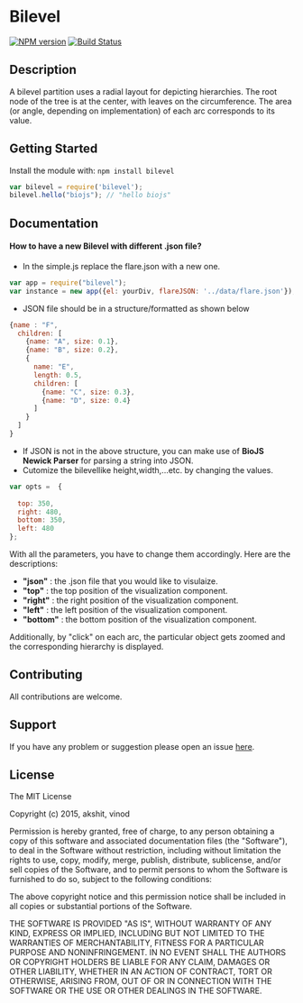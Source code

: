 # Bilevel

[![NPM version](http://img.shields.io/npm/v/bilevel.svg)](https://www.npmjs.org/package/bilevel) 
[![Build Status](https://secure.travis-ci.org/Akshit-/bilevel.png?branch=master)](http://travis-ci.org/Akshit-/bilevel) 

> 


## Description
A bilevel partition uses a radial layout for depicting hierarchies. The root node of the tree is at the center, with leaves on the circumference. The area (or angle, depending on implementation) of each arc corresponds to its value. 

## Getting Started
Install the module with: `npm install bilevel`
```javascript
var bilevel = require('bilevel');
bilevel.hello("biojs"); // "hello biojs"
```
## Documentation

#### How to have a new Bilevel with different .json file?
- In the simple.js replace the flare.json with a new one.
```javascript
var app = require("bilevel");
var instance = new app({el: yourDiv, flareJSON: '../data/flare.json'});
```
- JSON file should be in a structure/formatted as shown below

```javascript
{name : "F",
  children: [
    {name: "A", size: 0.1},
    {name: "B", size: 0.2},
    {
      name: "E",
      length: 0.5,
      children: [
        {name: "C", size: 0.3},
        {name: "D", size: 0.4}
      ]
    }
  ]
}
```
-	If JSON is not in the above structure, you can make use of **BioJS Newick Parser** for parsing a string into JSON.
-	Cutomize the bilevellike height,width,...etc. by changing the values.
```javascript
var opts =  {
  
  top: 350, 
  right: 480, 
  bottom: 350, 
  left: 480
};
```

With all the parameters, you have to change them accordingly. Here are the descriptions:
- **"json"** : the .json file that you would like to visulaize.
- **"top"** : the top position of the visualization component.
- **"right"** : the right position of the visualization component.
- **"left"** : the left position of the visualization component.
- **"bottom"** : the bottom position of the visualization component.


Additionally, by "click" on each arc, the particular object gets zoomed and the corresponding hierarchy is displayed.

## Contributing

All contributions are welcome.

## Support

If you have any problem or suggestion please open an issue [here](https://github.com/Akshit-/bilevel/issues).

## License 

The MIT License

Copyright (c) 2015, akshit, vinod

Permission is hereby granted, free of charge, to any person
obtaining a copy of this software and associated documentation
files (the "Software"), to deal in the Software without
restriction, including without limitation the rights to use,
copy, modify, merge, publish, distribute, sublicense, and/or sell
copies of the Software, and to permit persons to whom the
Software is furnished to do so, subject to the following
conditions:

The above copyright notice and this permission notice shall be
included in all copies or substantial portions of the Software.

THE SOFTWARE IS PROVIDED "AS IS", WITHOUT WARRANTY OF ANY KIND,
EXPRESS OR IMPLIED, INCLUDING BUT NOT LIMITED TO THE WARRANTIES
OF MERCHANTABILITY, FITNESS FOR A PARTICULAR PURPOSE AND
NONINFRINGEMENT. IN NO EVENT SHALL THE AUTHORS OR COPYRIGHT
HOLDERS BE LIABLE FOR ANY CLAIM, DAMAGES OR OTHER LIABILITY,
WHETHER IN AN ACTION OF CONTRACT, TORT OR OTHERWISE, ARISING
FROM, OUT OF OR IN CONNECTION WITH THE SOFTWARE OR THE USE OR
OTHER DEALINGS IN THE SOFTWARE.

